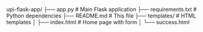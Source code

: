 upi-flask-app/
├── app.py                # Main Flask application
├── requirements.txt      # Python dependencies
├── README.md             # This file
├── templates/            # HTML templates
│   ├── index.html        # Home page with form
│   └── success.html 
